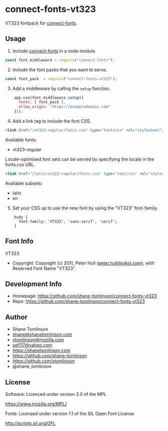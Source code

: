 # connect-fonts-vt323

VT323 fontpack for [connect-fonts](https://github.com/shane-tomlinson/connect-fonts).

## Usage

1. Include [connect-fonts](https://github.com/shane-tomlinson/connect-fonts) in a node module.
```js
const font_middleware = require("connect-fonts");
```

2. Include the font packs that you want to serve.
```js
const font_pack  = require("connect-fonts-vt323");
```

3. Add a middleware by calling the `setup` function.
```js
    app.use(font_middleware.setup({
      fonts: [ font_pack ],
      allow_origin: "https://exampledomain.com"
    }));
```

4. Add a link tag to include the font CSS.
```html
<link href="/vt323-regular/fonts.css" type="text/css" rel="stylesheet"/ >
```


Available fonts:
* vt323-regular

Locale-optimised font sets can be served by specifying the locale in the fonts.css URL.
```html
<link href="/latin/vt323-regular/fonts.css" type="text/css" rel="stylesheet"/ >
```

Available subsets:
* latin
* en

5. Set your CSS up to use the new font by using the "VT323" font-family.
```
    body {
      font-family: 'VT323', 'sans-serif', 'serif';
    }
```

## Font Info
VT323

* Copyright: Copyright (c) 2011, Peter Hull (peter.hull@oikoi.com), with Reserved Font Name "VT323".

## Development Info
* Homepage: https://github.com/shane-tomlinson/connect-fonts-vt323
* Repo: https://github.com/shane-tomlinson/connect-fonts-vt323

## Author
* Shane Tomlinson
* shane@shanetomlinson.com
* stomlinson@mozilla.com
* set117@yahoo.com
* https://shanetomlinson.com
* https://github.com/shane-tomlinson
* https://github.com/stomlinson
* @shane_tomlinson


## License

Software: Licenced under version 2.0 of the MPL

  https://www.mozilla.org/MPL/

Fonts: Licensed under version 1.1 of the SIL Open Font License

  http://scripts.sil.org/OFL

